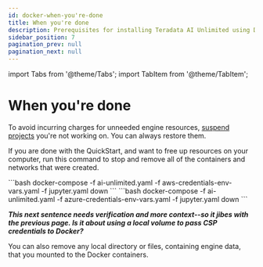 ```yaml
---
id: docker-when-you're-done
title: When you're done
description: Prerequisites for installing Teradata AI Unlimited using Docker.
sidebar_position: 7
pagination_prev: null
pagination_next: null
---
```

import Tabs from '@theme/Tabs';
import TabItem from '@theme/TabItem';

# When you're done

To avoid incurring charges for unneeded engine resources, [suspend projects](/docs/manage-ai-unlimited/suspend-and-resume-project.md) you're not working on. You can always restore them.

If you are done with the QuickStart, and want to free up resources on your computer, run this command to stop and remove all of the containers and networks that were created.

<Tabs>
<TabItem value="aws" label="AWS">
  ```bash 
docker-compose -f ai-unlimited.yaml -f aws-credentials-env-vars.yaml -f jupyter.yaml down
  ```
</TabItem>

<TabItem value="azure" label="Azure">
 ```bash
docker-compose -f ai-unlimited.yaml -f azure-credentials-env-vars.yaml -f jupyter.yaml down
  ```
</TabItem>
</Tabs> 

***This next sentence needs verification and more context--so it jibes with the previous page. Is it about using a local volume to pass CSP credentials to Docker?***

You can also remove any local directory or files, containing engine data, that you mounted to the Docker containers. 

